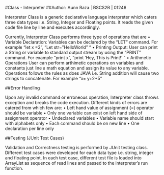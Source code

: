 #Class - Interpreter
##Author: Aunn Raza | BSCS2B | 01248


Interpreter Class is a generic declarative language interpreter which caters three data types i.e. String, Integer and Floating points. It reads the given code file line by line and executes accordingly.

Currently, Interpreter Class performs three type of operations that are
•	Variable Declaration:	Variables can be declared by the “LET” command. For example “let x =2”, “Let str=”HelloWorld” “
•	Printing Output:		User can print a String or variable to standard output stream by using the “PRINT” command. For example “print x”, “print ‘Hey, This is Print!’ ”
•	Arithmetic Operations	User can perform arthimetic operations on variables and constants just line a math equation and assign its value to any variable. Operations follows the rules as does JAVA i.e. String addition will cause two strings to concatenate. For example “x= y+2*5”

##Error Handling

Upon any invalid command or erroneous operation, Interpreter class throws exception and breaks the code execution. Different kinds of errors are catered from which few are:
•	Left hand value of assignment (=) operator should be variable
•	Only one variable can exist on left hand side of assignment operator
•	Undeclared variables
•	Variable name should start with alphabets only
•	Each command should be on new line
•	One declaration per line only

##Testing (JUnit Test Cases)
 
Validation and Correctness testing is performed by JUnit testing class. Different test cases were developed for each data type i.e. string, integer and floating point.
In each test case, different test file is loaded into ArrayList as sequence of read lines and passed to the interpreter’s run function.


